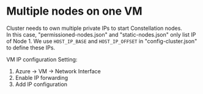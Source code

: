 # Multiple nodes on one VM
Cluster needs to own multiple private IPs to start Constellation nodes.  
In this case, "permissioned-nodes.json" and "static-nodes.json" only list IP of Node 1.
We use `HOST_IP_BASE` and `HOST_IP_OFFSET` in "config-cluster.json" to define these IPs.  

VM IP configuration Setting:  
1. Azure -> VM -> Network Interface  
2. Enable IP forwarding  
3. Add IP configuration  
